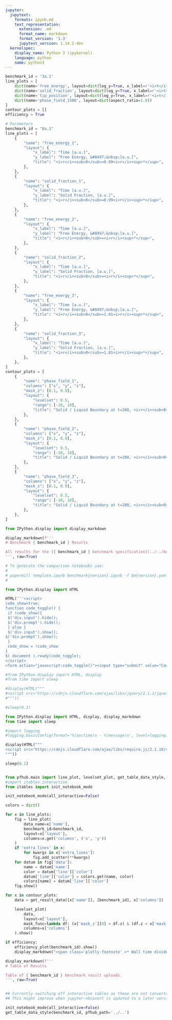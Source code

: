 ```yaml
---
jupyter:
  jupytext:
    formats: ipynb,md
    text_representation:
      extension: .md
      format_name: markdown
      format_version: '1.3'
      jupytext_version: 1.14.2-dev
  kernelspec:
    display_name: Python 3 (ipykernel)
    language: python
    name: python3
---
```


```python papermill={"duration": 0.012529, "end_time": "2023-07-17T20:37:13.301472", "exception": false, "start_time": "2023-07-17T20:37:13.288943", "status": "completed"} tags=["parameters"]
benchmark_id = '3a.1'
line_plots = [
    dict(name='free_energy', layout=dict(log_y=True, x_label=r'<i>t</i>', y_label=r'&#8497;', range_y=[1.8e6, 2.4e6], title="Free Energy v Time")),
    dict(name='solid_fraction', layout=dict(log_y=True, x_label=r'<i>t</i>')),
    dict(name='tip_position', layout=dict(log_y=True, x_label=r'<i>t</i>')),
    dict(name='phase_field_1500', layout=dict(aspect_ratio=1.0))
]
contour_plots = []
efficiency = True
```

```python papermill={"duration": 0.010703, "end_time": "2023-07-17T20:37:13.314678", "exception": false, "start_time": "2023-07-17T20:37:13.303975", "status": "completed"} tags=["injected-parameters"]
# Parameters
benchmark_id = "8a.1"
line_plots = [
    {
        "name": "free_energy_1",
        "layout": {
            "x_label": "Time [a.u.]",
            "y_label": "Free Energy, &#8497;&nbsp;[a.u.]",
            "title": "<i>r</i><sub>0</sub>=0.99<i>r</i><sup>*</sup>",
        },
    },
    {
        "name": "solid_fraction_1",
        "layout": {
            "x_label": "Time [a.u.]",
            "y_label": "Solid Fraction, [a.u.]",
            "title": "<i>r</i><sub>0</sub>=0.99<i>r</i><sup>*</sup>",
        },
    },
    {
        "name": "free_energy_2",
        "layout": {
            "x_label": "Time [a.u.]",
            "y_label": "Free Energy, &#8497;&nbsp;[a.u.]",
            "title": "<i>r</i><sub>0</sub>=<i>r</i><sup>*</sup>",
        },
    },
    {
        "name": "solid_fraction_2",
        "layout": {
            "x_label": "Time [a.u.]",
            "y_label": "Solid Fraction, [a.u.]",
            "title": "<i>r</i><sub>0</sub>=<i>r</i><sup>*</sup>",
        },
    },
    {
        "name": "free_energy_3",
        "layout": {
            "x_label": "Time [a.u.]",
            "y_label": "Free Energy, &#8497;&nbsp;[a.u.]",
            "title": "<i>r</i><sub>0</sub>=1.01<i>r</i><sup>*</sup>",
        },
    },
    {
        "name": "solid_fraction_3",
        "layout": {
            "x_label": "Time [a.u.]",
            "y_label": "Solid Fraction, [a.u.]",
            "title": "<i>r</i><sub>0</sub>=1.01<i>r</i><sup>*</sup>",
        },
    },
]
contour_plots = [
    {
        "name": "phase_field_1",
        "columns": ["x", "y", "z"],
        "mask_z": [0.1, 0.9],
        "layout": {
            "levelset": 0.5,
            "range": [-10, 10],
            "title": "Solid / Liquid Boundary at t=200, <i>r</i><sub>0</sub>=0.99<i>r</i><sup>*</sup>",
        },
    },
    {
        "name": "phase_field_2",
        "columns": ["x", "y", "z"],
        "mask_z": [0.1, 0.9],
        "layout": {
            "levelset": 0.5,
            "range": [-10, 10],
            "title": "Solid / Liquid Boundary at t=200, <i>r</i><sub>0</sub>=<i>r</i><sup>*</sup>",
        },
    },
    {
        "name": "phase_field_3",
        "columns": ["x", "y", "z"],
        "mask_z": [0.1, 0.9],
        "layout": {
            "levelset": 0.5,
            "range": [-10, 10],
            "title": "Solid / Liquid Boundary at t=200, <i>r</i><sub>0</sub>=1.01<i>r</i><sup>*</sup>",
        },
    },
]

```

```python papermill={"duration": 0.009644, "end_time": "2023-07-17T20:37:13.326964", "exception": false, "start_time": "2023-07-17T20:37:13.317320", "status": "completed"} tags=[]
from IPython.display import display_markdown

display_markdown(f'''
# Benchmark { benchmark_id } Results

All results for the [{ benchmark_id } benchmark specification](../../benchmarks/benchmark{ benchmark_id }.ipynb/).
''', raw=True)
```

```python papermill={"duration": 0.007862, "end_time": "2023-07-17T20:37:13.337514", "exception": false, "start_time": "2023-07-17T20:37:13.329652", "status": "completed"} tags=[]
# To generate the comparison notebooks use:
# 
# papermill template.ipynb benchmark{version}.ipynb -f bm{version}.yaml
#
```

```python papermill={"duration": 0.014009, "end_time": "2023-07-17T20:37:13.354237", "exception": false, "start_time": "2023-07-17T20:37:13.340228", "status": "completed"} tags=[]
from IPython.display import HTML

HTML('''<script>
code_show=true; 
function code_toggle() {
 if (code_show){
 $('div.input').hide();
 $('div.prompt').hide();
 } else {
 $('div.input').show();
$('div.prompt').show();
 }
 code_show = !code_show
} 
$( document ).ready(code_toggle);
</script>
<form action="javascript:code_toggle()"><input type="submit" value="Code Toggle"></form>''')
```

```python papermill={"duration": 1.132072, "end_time": "2023-07-17T20:37:14.493235", "exception": false, "start_time": "2023-07-17T20:37:13.361163", "status": "completed"} tags=[]
#from IPython.display import HTML, display
#from time import sleep

#display(HTML("""
#<script src="https://cdnjs.cloudflare.com/ajax/libs/jquery/2.1.1/jquery.min.js"></script>
#"""))

#sleep(0.1)

from IPython.display import HTML, display, display_markdown
from time import sleep

#import logging
#logging.basicConfig(format='%(asctime)s - %(message)s', level=logging.DEBUG)

display(HTML("""
<script src="https://cdnjs.cloudflare.com/ajax/libs/require.js/2.1.10/require.min.js"></script>
"""))

sleep(0.1)


from pfhub.main import line_plot, levelset_plot, get_table_data_style, plot_order_of_accuracy, get_result_data, efficiency_plot
#import itables.interactive
from itables import init_notebook_mode

init_notebook_mode(all_interactive=False)
```

```python papermill={"duration": 35.174896, "end_time": "2023-07-17T20:37:49.670984", "exception": false, "start_time": "2023-07-17T20:37:14.496088", "status": "completed"} tags=[]
colors = dict()

for x in line_plots:
    fig = line_plot(
        data_name=x['name'],
        benchmark_id=benchmark_id,
        layout=x['layout'],
        columns=x.get('columns', ('x', 'y'))
    )
    if 'extra_lines' in x:
        for kwargs in x['extra_lines']:
            fig.add_scatter(**kwargs)  
    for datum in fig['data']:
        name = datum['name']
        color = datum['line']['color']
        datum['line']['color'] = colors.get(name, color)
        colors[name] = datum['line']['color']
    fig.show()
```

```python papermill={"duration": 8.281004, "end_time": "2023-07-17T20:37:58.068709", "exception": false, "start_time": "2023-07-17T20:37:49.787705", "status": "completed"} tags=[]
for x in contour_plots:
    data = get_result_data([x['name']], [benchmark_id], x['columns'])

    levelset_plot(
        data,
        layout=x['layout'],
        mask_func=lambda df: (x['mask_z'][0] < df.z) & (df.z < x['mask_z'][1]),
        columns=x['columns']
    ).show()
```

```python papermill={"duration": 2.053771, "end_time": "2023-07-17T20:38:00.311357", "exception": false, "start_time": "2023-07-17T20:37:58.257586", "status": "completed"} tags=[]
if efficiency:
    efficiency_plot(benchmark_id).show()
    display_markdown("<span class='plotly-footnote' >* Wall time divided by the total simulated time.</span>", raw=True)

```

```python papermill={"duration": 0.213553, "end_time": "2023-07-17T20:38:00.797049", "exception": false, "start_time": "2023-07-17T20:38:00.583496", "status": "completed"} tags=[]
display_markdown(f'''
# Table of Results

Table of { benchmark_id } benchmark result uploads.
''', raw=True)
```

```python papermill={"duration": 0.212319, "end_time": "2023-07-17T20:38:01.212268", "exception": false, "start_time": "2023-07-17T20:38:00.999949", "status": "completed"} tags=[]

```

```python papermill={"duration": 1.223144, "end_time": "2023-07-17T20:38:02.637041", "exception": false, "start_time": "2023-07-17T20:38:01.413897", "status": "completed"} tags=[]
## Currently switching off interactive tables as these are not converted to HTML properly.
## This might improve when jupyter-nbcovert is updated to a later version.

init_notebook_mode(all_interactive=False)
get_table_data_style(benchmark_id, pfhub_path='../..')
```

```python papermill={"duration": 0.188529, "end_time": "2023-07-17T20:38:03.020460", "exception": false, "start_time": "2023-07-17T20:38:02.831931", "status": "completed"} tags=[]

```
